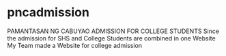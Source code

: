 # pncadmission
PAMANTASAN NG CABUYAO ADMISSION FOR COLLEGE STUDENTS
Since the admission for SHS and College Students are combined in one Website
My Team made a Website for college admission
